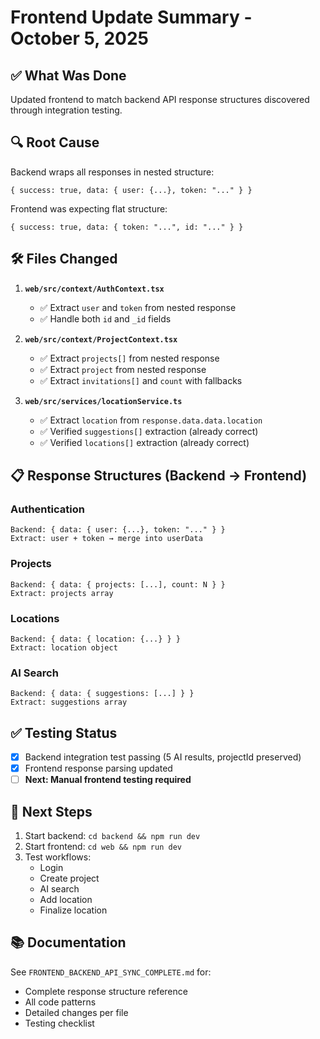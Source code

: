 # Frontend Update Summary - October 5, 2025

## ✅ What Was Done

Updated frontend to match backend API response structures discovered through integration testing.

## 🔍 Root Cause

Backend wraps all responses in nested structure:

```
{ success: true, data: { user: {...}, token: "..." } }
```

Frontend was expecting flat structure:

```
{ success: true, data: { token: "...", id: "..." } }
```

## 🛠️ Files Changed

1. **`web/src/context/AuthContext.tsx`**

   - ✅ Extract `user` and `token` from nested response
   - ✅ Handle both `id` and `_id` fields

2. **`web/src/context/ProjectContext.tsx`**

   - ✅ Extract `projects[]` from nested response
   - ✅ Extract `project` from nested response
   - ✅ Extract `invitations[]` and `count` with fallbacks

3. **`web/src/services/locationService.ts`**
   - ✅ Extract `location` from `response.data.data.location`
   - ✅ Verified `suggestions[]` extraction (already correct)
   - ✅ Verified `locations[]` extraction (already correct)

## 📋 Response Structures (Backend → Frontend)

### Authentication

```
Backend: { data: { user: {...}, token: "..." } }
Extract: user + token → merge into userData
```

### Projects

```
Backend: { data: { projects: [...], count: N } }
Extract: projects array
```

### Locations

```
Backend: { data: { location: {...} } }
Extract: location object
```

### AI Search

```
Backend: { data: { suggestions: [...] } }
Extract: suggestions array
```

## ✅ Testing Status

- [x] Backend integration test passing (5 AI results, projectId preserved)
- [x] Frontend response parsing updated
- [ ] **Next: Manual frontend testing required**

## 🎯 Next Steps

1. Start backend: `cd backend && npm run dev`
2. Start frontend: `cd web && npm run dev`
3. Test workflows:
   - Login
   - Create project
   - AI search
   - Add location
   - Finalize location

## 📚 Documentation

See `FRONTEND_BACKEND_API_SYNC_COMPLETE.md` for:

- Complete response structure reference
- All code patterns
- Detailed changes per file
- Testing checklist
